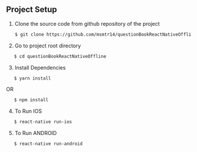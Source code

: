 ## Project Setup

1. Clone the source code from github repository of the project

   ```sh
   $ git clone https://github.com/msmtr14/questionBookReactNativeOffline.git
   ```

2. Go to project root directory

```sh
   $ cd questionBookReactNativeOffline

```

3. Install Dependencies

```sh
   $ yarn install

```

OR

```sh
   $ npm install

```

4. To Run IOS

```sh
   $ react-native run-ios

```

5. To Run ANDROID

```sh
   $ react-native run-android

```